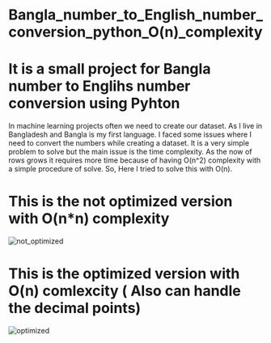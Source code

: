 # Bangla_number_to_English_number_conversion_python_O(n)_complexity
# It is a small project for Bangla number to Englihs number conversion using Pyhton
In machine learning projects often we need to create our dataset. As I live in Bangladesh and Bangla is my first language. 
I faced some issues where I need to convert the numbers while creating a dataset.
It is a very simple problem to solve but the main issue is the time complexity. As the now of rows grows it requires more time because of having O(n^2) complexity with a simple procedure of solve.
So, Here I tried to solve this with O(n).
# This is the not optimized version with O(n*n) complexity
![not_optimized](https://user-images.githubusercontent.com/68915904/118003539-7e315680-b36a-11eb-8e65-ab6cd705d159.png)
# This is the optimized version with O(n) comlexcity ( Also can handle the decimal points)
![optimized](https://user-images.githubusercontent.com/68915904/118093237-f8a3ba00-b3ee-11eb-9275-4bafd36f16e7.png)
